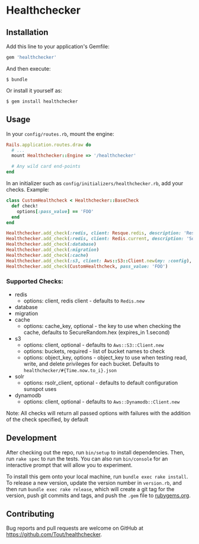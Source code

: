 # Healthchecker

## Installation

Add this line to your application's Gemfile:

```ruby
gem 'healthchecker'
```

And then execute:

    $ bundle

Or install it yourself as:

    $ gem install healthchecker

## Usage

In your `config/routes.rb`, mount the engine:
```ruby
Rails.application.routes.draw do
  # ...
  mount Healthchecker::Engine => '/healthchecker'

  # Any wild card end-points
end
```

In an initializer such as `config/initializers/healthchecker.rb`, add your checks.
Example:
```ruby
class CustomHealthcheck < Healthchecker::BaseCheck
  def check!
    options[:pass_value] == 'FOO'
  end
end

Healthchecker.add_check(:redis, client: Resque.redis, description: 'Resque.redis')
Healthchecker.add_check(:redis, client: Redis.current, description: 'Some description that will show up in error messages')
Healthchecker.add_check(:database)
Healthchecker.add_check(:migration)
Healthchecker.add_check(:cache)
Healthchecker.add_check(:s3, client: Aws::S3::Client.new(my: :config), buckets: ['my_bucket1', 'my_bucket2'])
Healthchecker.add_check(CustomHealthcheck, pass_value: 'FOO')
```

### Supported Checks:
* redis
  * options: client, redis client - defaults to `Redis.new`
* database
* migration
* cache
  * options: cache_key, optional - the key to use when checking the cache, defaults to SecureRandom.hex (expires_in 1.second)
* s3
  * options: client, optional - defaults to `Aws::S3::Client.new`
  * options: buckets, required - list of bucket names to check
  * options: object_key, options - object_key to use when testing read, write, and delete privileges for each bucket. Defaults to `healthchecker/#{Time.now.to_i}.json`
* solr
  * options: rsolr_client, optional - defaults to default configuration sunspot uses
* dynamodb
  * options: client, optional - defaults to `Aws::Dynamodb::Client.new`

Note: All checks will return all passed options with failures with the addition of the check specified, by default

## Development

After checking out the repo, run `bin/setup` to install dependencies. Then, run `rake spec` to run the tests. You can also run `bin/console` for an interactive prompt that will allow you to experiment.

To install this gem onto your local machine, run `bundle exec rake install`. To release a new version, update the version number in `version.rb`, and then run `bundle exec rake release`, which will create a git tag for the version, push git commits and tags, and push the `.gem` file to [rubygems.org](https://rubygems.org).

## Contributing

Bug reports and pull requests are welcome on GitHub at https://github.com/Tout/healthchecker.
